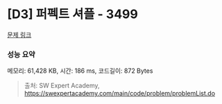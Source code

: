 # [D3] 퍼펙트 셔플 - 3499 

[문제 링크](https://swexpertacademy.com/main/code/problem/problemDetail.do?contestProbId=AWGsRbk6AQIDFAVW) 

### 성능 요약

메모리: 61,428 KB, 시간: 186 ms, 코드길이: 872 Bytes



> 출처: SW Expert Academy, https://swexpertacademy.com/main/code/problem/problemList.do